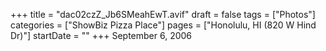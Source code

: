 +++
title = "dac02czZ_Jb6SMeahEwT.avif"
draft = false
tags = ["Photos"]
categories = ["ShowBiz Pizza Place"]
pages = ["Honolulu, HI (820 W Hind Dr)"]
startDate = ""
+++
September 6, 2006
